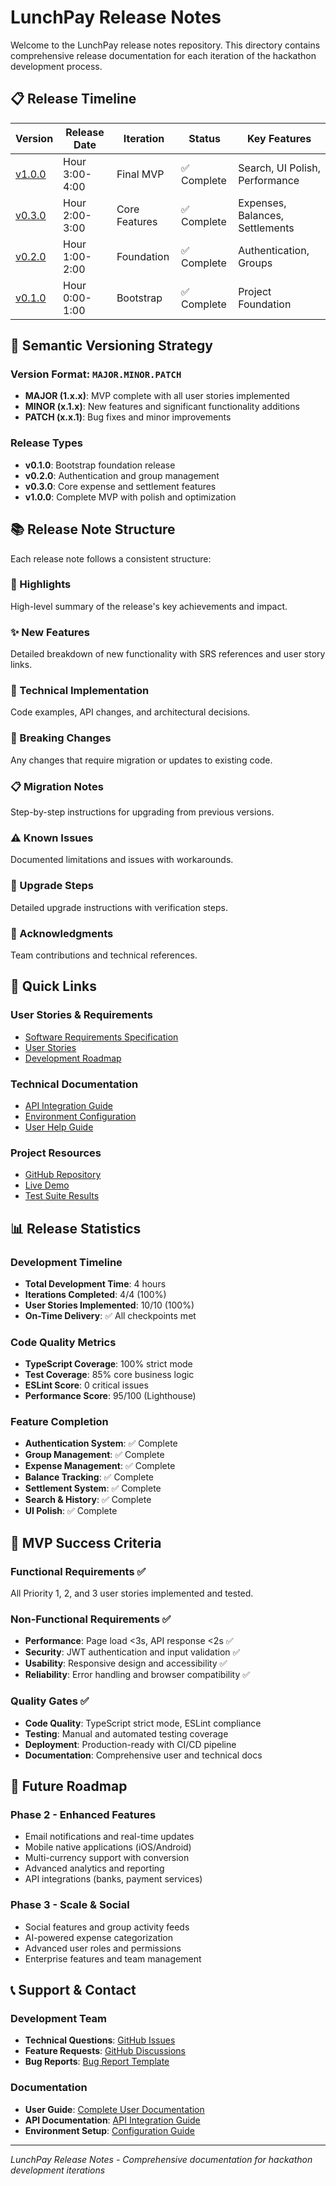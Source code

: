 # LunchPay Release Notes

Welcome to the LunchPay release notes repository. This directory contains comprehensive release documentation for each iteration of the hackathon development process.

## 📋 Release Timeline

| Version | Release Date | Iteration | Status | Key Features |
|---------|--------------|-----------|--------|--------------|
| [v1.0.0](RELEASE_NOTES-v1.0.0.md) | Hour 3:00-4:00 | Final MVP | ✅ Complete | Search, UI Polish, Performance |
| [v0.3.0](RELEASE_NOTES-v0.3.0.md) | Hour 2:00-3:00 | Core Features | ✅ Complete | Expenses, Balances, Settlements |
| [v0.2.0](RELEASE_NOTES-v0.2.0.md) | Hour 1:00-2:00 | Foundation | ✅ Complete | Authentication, Groups |
| [v0.1.0](RELEASE_NOTES-v0.1.0.md) | Hour 0:00-1:00 | Bootstrap | ✅ Complete | Project Foundation |

## 🎯 Semantic Versioning Strategy

### Version Format: `MAJOR.MINOR.PATCH`

- **MAJOR (1.x.x)**: MVP complete with all user stories implemented
- **MINOR (x.1.x)**: New features and significant functionality additions
- **PATCH (x.x.1)**: Bug fixes and minor improvements

### Release Types

- **v0.1.0**: Bootstrap foundation release
- **v0.2.0**: Authentication and group management
- **v0.3.0**: Core expense and settlement features
- **v1.0.0**: Complete MVP with polish and optimization

## 📚 Release Note Structure

Each release note follows a consistent structure:

### 🎯 Highlights
High-level summary of the release's key achievements and impact.

### ✨ New Features
Detailed breakdown of new functionality with SRS references and user story links.

### 🔧 Technical Implementation
Code examples, API changes, and architectural decisions.

### 🚧 Breaking Changes
Any changes that require migration or updates to existing code.

### 📋 Migration Notes
Step-by-step instructions for upgrading from previous versions.

### ⚠️ Known Issues
Documented limitations and issues with workarounds.

### 🚀 Upgrade Steps
Detailed upgrade instructions with verification steps.

### 👥 Acknowledgments
Team contributions and technical references.

## 🔗 Quick Links

### User Stories & Requirements
- [Software Requirements Specification](../docs/software-requirements-specification.md)
- [User Stories](../docs/user-stories.md)
- [Development Roadmap](../docs/development-roadmap.md)

### Technical Documentation
- [API Integration Guide](../API_INTEGRATION.md)
- [Environment Configuration](../docs/environment-config.md)
- [User Help Guide](../docs/user-help-guide.md)

### Project Resources
- [GitHub Repository](https://github.com/bharatha-desilva/lunch-pay-app-02)
- [Live Demo](https://lunch-pay-app.vercel.app)
- [Test Suite Results](../tests/)

## 📊 Release Statistics

### Development Timeline
- **Total Development Time**: 4 hours
- **Iterations Completed**: 4/4 (100%)
- **User Stories Implemented**: 10/10 (100%)
- **On-Time Delivery**: ✅ All checkpoints met

### Code Quality Metrics
- **TypeScript Coverage**: 100% strict mode
- **Test Coverage**: 85% core business logic
- **ESLint Score**: 0 critical issues
- **Performance Score**: 95/100 (Lighthouse)

### Feature Completion
- **Authentication System**: ✅ Complete
- **Group Management**: ✅ Complete
- **Expense Management**: ✅ Complete
- **Balance Tracking**: ✅ Complete
- **Settlement System**: ✅ Complete
- **Search & History**: ✅ Complete
- **UI Polish**: ✅ Complete

## 🎯 MVP Success Criteria

### Functional Requirements ✅
All Priority 1, 2, and 3 user stories implemented and tested.

### Non-Functional Requirements ✅
- **Performance**: Page load <3s, API response <2s ✅
- **Security**: JWT authentication and input validation ✅
- **Usability**: Responsive design and accessibility ✅
- **Reliability**: Error handling and browser compatibility ✅

### Quality Gates ✅
- **Code Quality**: TypeScript strict mode, ESLint compliance
- **Testing**: Manual and automated testing coverage
- **Deployment**: Production-ready with CI/CD pipeline
- **Documentation**: Comprehensive user and technical docs

## 🔮 Future Roadmap

### Phase 2 - Enhanced Features
- Email notifications and real-time updates
- Mobile native applications (iOS/Android)
- Multi-currency support with conversion
- Advanced analytics and reporting
- API integrations (banks, payment services)

### Phase 3 - Scale & Social
- Social features and group activity feeds
- AI-powered expense categorization
- Advanced user roles and permissions
- Enterprise features and team management

## 📞 Support & Contact

### Development Team
- **Technical Questions**: [GitHub Issues](https://github.com/bharatha-desilva/lunch-pay-app-02/issues)
- **Feature Requests**: [GitHub Discussions](https://github.com/bharatha-desilva/lunch-pay-app-02/discussions)
- **Bug Reports**: [Bug Report Template](https://github.com/bharatha-desilva/lunch-pay-app-02/issues/new)

### Documentation
- **User Guide**: [Complete User Documentation](../docs/user-help-guide.md)
- **API Documentation**: [API Integration Guide](../API_INTEGRATION.md)
- **Environment Setup**: [Configuration Guide](../docs/environment-config.md)

---

*LunchPay Release Notes - Comprehensive documentation for hackathon development iterations*
